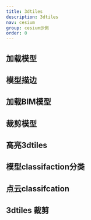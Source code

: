 ```yaml
---
title: 3dtiles
description: 3dtiles
nav: cesium
group: cesium示例
order: 0
---
```


##  加载模型
<code src="./LoadModel.jsx"></code>

##  模型描边
<code src="./ModelColor.jsx"></code>

##  加载BIM模型
<code src="./Load3dTiles.jsx"></code>

##  裁剪模型
<code src="./ClipModel3dTiles.jsx"></code>

## 高亮3dtiles
<code src="./PickTilestHighlight.jsx"></code>

## 模型classifaction分类
<code src="./Classification.jsx"></code>

## 点云classifcation
<code src="./PointCloudClassification"></code>

## 3dtiles 裁剪
<code src="./AceClip.jsx"></code>